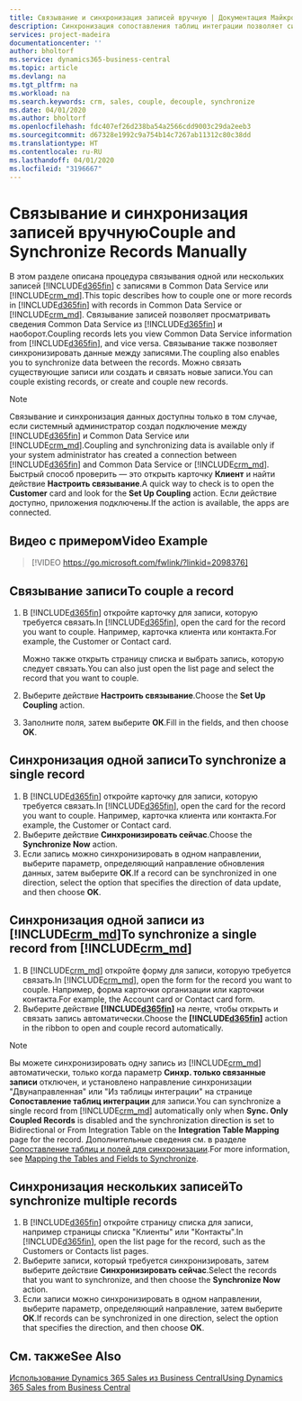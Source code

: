 ```yaml
---
title: Связывание и синхронизация записей вручную | Документация Майкрософт
description: Синхронизация сопоставления таблиц интеграции позволяет синхронизировать данные во всех записях в связанных таблице Business Central и объекте Dynamics 365 Sales.
services: project-madeira
documentationcenter: ''
author: bholtorf
ms.service: dynamics365-business-central
ms.topic: article
ms.devlang: na
ms.tgt_pltfrm: na
ms.workload: na
ms.search.keywords: crm, sales, couple, decouple, synchronize
ms.date: 04/01/2020
ms.author: bholtorf
ms.openlocfilehash: fdc407ef26d238ba54a2566cdd9003c29da2eeb3
ms.sourcegitcommit: d67328e1992c9a754b14c7267ab11312c80c38dd
ms.translationtype: HT
ms.contentlocale: ru-RU
ms.lasthandoff: 04/01/2020
ms.locfileid: "3196667"
---
```

# <a name="couple-and-synchronize-records-manually"></a><span data-ttu-id="e6824-103">Связывание и синхронизация записей вручную</span><span class="sxs-lookup"><span data-stu-id="e6824-103">Couple and Synchronize Records Manually</span></span>
<span data-ttu-id="e6824-104">В этом разделе описана процедура связывания одной или нескольких записей [!INCLUDE[d365fin](includes/d365fin_md.md)] с записями в Common Data Service или [!INCLUDE[crm_md](includes/crm_md.md)].</span><span class="sxs-lookup"><span data-stu-id="e6824-104">This topic describes how to couple one or more records in [!INCLUDE[d365fin](includes/d365fin_md.md)] with records in Common Data Service or [!INCLUDE[crm_md](includes/crm_md.md)].</span></span> <span data-ttu-id="e6824-105">Связывание записей позволяет просматривать сведения Common Data Service из [!INCLUDE[d365fin](includes/d365fin_md.md)] и наоборот.</span><span class="sxs-lookup"><span data-stu-id="e6824-105">Coupling records lets you view Common Data Service information from [!INCLUDE[d365fin](includes/d365fin_md.md)], and vice versa.</span></span> <span data-ttu-id="e6824-106">Связывание также позволяет синхронизировать данные между записями.</span><span class="sxs-lookup"><span data-stu-id="e6824-106">The coupling also enables you to synchronize data between the records.</span></span> <span data-ttu-id="e6824-107">Можно связать существующие записи или создать и связать новые записи.</span><span class="sxs-lookup"><span data-stu-id="e6824-107">You can couple existing records, or create and couple new records.</span></span>

> [!Note]
> <span data-ttu-id="e6824-108">Связывание и синхронизация данных доступны только в том случае, если системный администратор создал подключение между [!INCLUDE[d365fin](includes/d365fin_md.md)] и Common Data Service или [!INCLUDE[crm_md](includes/crm_md.md)].</span><span class="sxs-lookup"><span data-stu-id="e6824-108">Coupling and synchronizing data is available only if your system administrator has created a connection between [!INCLUDE[d365fin](includes/d365fin_md.md)] and Common Data Service or [!INCLUDE[crm_md](includes/crm_md.md)].</span></span> <span data-ttu-id="e6824-109">Быстрый способ проверить — это открыть карточку **Клиент** и найти действие **Настроить связывание**.</span><span class="sxs-lookup"><span data-stu-id="e6824-109">A quick way to check is to open the **Customer** card and look for the **Set Up Coupling** action.</span></span> <span data-ttu-id="e6824-110">Если действие доступно, приложения подключены.</span><span class="sxs-lookup"><span data-stu-id="e6824-110">If the action is available, the apps are connected.</span></span>   

## <a name="video-example"></a><span data-ttu-id="e6824-111">Видео с примером</span><span class="sxs-lookup"><span data-stu-id="e6824-111">Video Example</span></span>

> [!VIDEO https://go.microsoft.com/fwlink/?linkid=2098376]

## <a name="to-couple-a-record"></a><span data-ttu-id="e6824-112">Связывание записи</span><span class="sxs-lookup"><span data-stu-id="e6824-112">To couple a record</span></span>  
1.  <span data-ttu-id="e6824-113">В [!INCLUDE[d365fin](includes/d365fin_md.md)] откройте карточку для записи, которую требуется связать.</span><span class="sxs-lookup"><span data-stu-id="e6824-113">In [!INCLUDE[d365fin](includes/d365fin_md.md)], open the card for the record you want to couple.</span></span> <span data-ttu-id="e6824-114">Например, карточка клиента или контакта.</span><span class="sxs-lookup"><span data-stu-id="e6824-114">For example, the Customer or Contact card.</span></span>  

    <span data-ttu-id="e6824-115">Можно также открыть страницу списка и выбрать запись, которую следует связать.</span><span class="sxs-lookup"><span data-stu-id="e6824-115">You can also just open the list page and select the record that you want to couple.</span></span>  

2.  <span data-ttu-id="e6824-116">Выберите действие **Настроить связывание**.</span><span class="sxs-lookup"><span data-stu-id="e6824-116">Choose the **Set Up Coupling** action.</span></span>  
3.  <span data-ttu-id="e6824-117">Заполните поля, затем выберите **ОК**.</span><span class="sxs-lookup"><span data-stu-id="e6824-117">Fill in the fields, and then choose **OK**.</span></span>  

## <a name="to-synchronize-a-single-record"></a><span data-ttu-id="e6824-118">Синхронизация одной записи</span><span class="sxs-lookup"><span data-stu-id="e6824-118">To synchronize a single record</span></span>  
1.  <span data-ttu-id="e6824-119">В [!INCLUDE[d365fin](includes/d365fin_md.md)] откройте карточку для записи, которую требуется связать.</span><span class="sxs-lookup"><span data-stu-id="e6824-119">In [!INCLUDE[d365fin](includes/d365fin_md.md)], open the card for the record you want to couple.</span></span> <span data-ttu-id="e6824-120">Например, карточка клиента или контакта.</span><span class="sxs-lookup"><span data-stu-id="e6824-120">For example, the Customer or Contact card.</span></span>  
2.  <span data-ttu-id="e6824-121">Выберите действие **Синхронизировать сейчас**.</span><span class="sxs-lookup"><span data-stu-id="e6824-121">Choose the **Synchronize Now** action.</span></span>  
3.  <span data-ttu-id="e6824-122">Если запись можно синхронизировать в одном направлении, выберите параметр, определяющий направление обновления данных, затем выберите **ОК**.</span><span class="sxs-lookup"><span data-stu-id="e6824-122">If a record can be synchronized in one direction, select the option that specifies the direction of data update, and then choose **OK**.</span></span>  

## <a name="to-synchronize-a-single-record-from-crm_md"></a><span data-ttu-id="e6824-123">Синхронизация одной записи из [!INCLUDE[crm_md](includes/crm_md.md)]</span><span class="sxs-lookup"><span data-stu-id="e6824-123">To synchronize a single record from [!INCLUDE[crm_md](includes/crm_md.md)]</span></span>  
1.  <span data-ttu-id="e6824-124">В [!INCLUDE[crm_md](includes/crm_md.md)] откройте форму для записи, которую требуется связать.</span><span class="sxs-lookup"><span data-stu-id="e6824-124">In [!INCLUDE[crm_md](includes/crm_md.md)], open the form for the record you want to couple.</span></span> <span data-ttu-id="e6824-125">Например, форма карточки организации или карточки контакта.</span><span class="sxs-lookup"><span data-stu-id="e6824-125">For example, the Account card or Contact card form.</span></span>  
2.  <span data-ttu-id="e6824-126">Выберите действие **[!INCLUDE[d365fin](includes/d365fin_md.md)]** на ленте, чтобы открыть и связать запись автоматически.</span><span class="sxs-lookup"><span data-stu-id="e6824-126">Choose the **[!INCLUDE[d365fin](includes/d365fin_md.md)]** action in the ribbon to open and couple record automatically.</span></span>

> [!Note]
> <span data-ttu-id="e6824-127">Вы можете синхронизировать одну запись из [!INCLUDE[crm_md](includes/crm_md.md)] автоматически, только когда параметр **Синхр. только связанные записи** отключен, и установлено направление синхронизации "Двунаправленная" или "Из таблицы интеграции" на странице **Сопоставление таблиц интеграции** для записи.</span><span class="sxs-lookup"><span data-stu-id="e6824-127">You can synchronize a single record from [!INCLUDE[crm_md](includes/crm_md.md)] automatically only when **Sync. Only Coupled Records** is disabled and the synchronization direction is set to Bidirectional or From Integration Table on the **Integration Table Mapping** page for the record.</span></span> <span data-ttu-id="e6824-128">Дополнительные сведения см. в разделе [Сопоставление таблиц и полей для синхронизации](admin-how-to-modify-table-mappings-for-synchronization.md#creating-new-records).</span><span class="sxs-lookup"><span data-stu-id="e6824-128">For more information, see [Mapping the Tables and Fields to Synchronize](admin-how-to-modify-table-mappings-for-synchronization.md#creating-new-records).</span></span>     

## <a name="to-synchronize-multiple-records"></a><span data-ttu-id="e6824-129">Синхронизация нескольких записей</span><span class="sxs-lookup"><span data-stu-id="e6824-129">To synchronize multiple records</span></span>  
1.  <span data-ttu-id="e6824-130">В [!INCLUDE[d365fin](includes/d365fin_md.md)] откройте страницу списка для записи, например страницы списка "Клиенты" или "Контакты".</span><span class="sxs-lookup"><span data-stu-id="e6824-130">In [!INCLUDE[d365fin](includes/d365fin_md.md)], open the list page for the record, such as the Customers or Contacts list pages.</span></span>  
2.  <span data-ttu-id="e6824-131">Выберите записи, который требуется синхронизировать, затем выберите действие **Синхронизировать сейчас**.</span><span class="sxs-lookup"><span data-stu-id="e6824-131">Select the records that you want to synchronize, and then choose the **Synchronize Now** action.</span></span>  
3.  <span data-ttu-id="e6824-132">Если записи можно синхронизировать в одном направлении, выберите параметр, определяющий направление, затем выберите **ОК**.</span><span class="sxs-lookup"><span data-stu-id="e6824-132">If records can be synchronized in one direction, select the option that specifies the direction, and then choose **OK**.</span></span>  

## <a name="see-also"></a><span data-ttu-id="e6824-133">См. также</span><span class="sxs-lookup"><span data-stu-id="e6824-133">See Also</span></span>  
[<span data-ttu-id="e6824-134">Использование Dynamics 365 Sales из Business Central</span><span class="sxs-lookup"><span data-stu-id="e6824-134">Using Dynamics 365 Sales from Business Central</span></span>](marketing-integrate-dynamicscrm.md)
